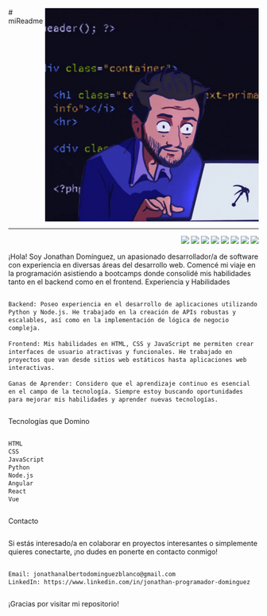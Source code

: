 <div style="display: flex; flex-direction: column;">
  <div style="display: flex; justify-content: space-between;">
    <div>
      # miReadme
    </div>
    <div>
      <img src="https://github.com/JonathanADB/JonathanADB/blob/main/giphy.gif" align="right">
    </div>
  </div>

  ---
 <div style="display: flex; justify-content: flex-end;">
  <div align="end"> 
    <img src="https://img.shields.io/badge/React-20232A?style=for-the-badge&logo=react&logoColor=61DAFB" />
    <img src="https://img.shields.io/badge/Tailwind_CSS-38B2AC?style=for-the-badge&logo=tailwind-css&logoColor=white" />
    <img src="https://img.shields.io/badge/Vite-B73BFE?style=for-the-badge&logo=vite&logoColor=FFD62E" />
    <img src="https://img.shields.io/badge/Notion-000000?style=for-the-badge&logo=notion&logoColor=white" />
    <img src="https://img.shields.io/badge/GitHub-100000?style=for-the-badge&logo=github&logoColor=white">
    <img src="https://img.shields.io/badge/Express%20js-000000?style=for-the-badge&logo=express&logoColor=white">
    <img src="https://img.shields.io/badge/Node%20js-339933?style=for-the-badge&logo=nodedotjs&logoColor=white">
    <img src="https://img.shields.io/badge/Postman-FF6C37?style=for-the-badge&logo=Postman&logoColor=white">
  </div>
</div>


¡Hola! Soy Jonathan Domínguez, un apasionado desarrollador/a de software con experiencia en diversas áreas del desarrollo web. Comencé mi viaje en la programación asistiendo a bootcamps donde consolidé mis habilidades tanto en el backend como en el frontend.
Experiencia y Habilidades

    Backend: Poseo experiencia en el desarrollo de aplicaciones utilizando Python y Node.js. He trabajado en la creación de APIs robustas y escalables, así como en la implementación de lógica de negocio compleja.

    Frontend: Mis habilidades en HTML, CSS y JavaScript me permiten crear interfaces de usuario atractivas y funcionales. He trabajado en proyectos que van desde sitios web estáticos hasta aplicaciones web interactivas.

    Ganas de Aprender: Considero que el aprendizaje continuo es esencial en el campo de la tecnología. Siempre estoy buscando oportunidades para mejorar mis habilidades y aprender nuevas tecnologías.

Tecnologías que Domino

    HTML
    CSS
    JavaScript
    Python
    Node.js
    Angular
    React
    Vue

Contacto

Si estás interesado/a en colaborar en proyectos interesantes o simplemente quieres conectarte, ¡no dudes en ponerte en contacto conmigo!

    Email: jonathanalbertodominguezblanco@gmail.com
    LinkedIn: https://www.linkedin.com/in/jonathan-programador-dominguez

¡Gracias por visitar mi repositorio!

</div>





